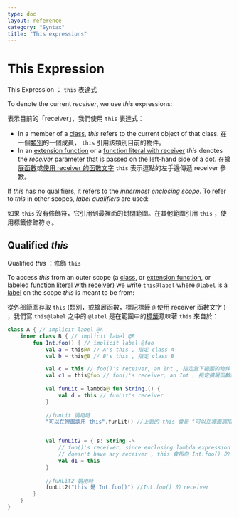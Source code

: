 ```yaml
---
type: doc
layout: reference
category: "Syntax"
title: "This expressions"
---
```


# This Expression

This Expression ： `this` 表達式

To denote the current _receiver_, we use *this* expressions:

表示目前的「receiver」，我們使用 `this` 表達式：

* In a member of a [class](classes.md#inheritance), *this* refers to the current object of that class.
  在一個[類別](classes.md#inheritance)的一個成員， `this` 引用該類別目前的物件。
* In an [extension function](extensions.md) or a [function literal with receiver](lambdas.md#function-literals-with-receiver) *this* denotes the _receiver_ parameter that is passed on the left-hand side of a dot.
  在[擴展函數](extensions.md)或[使用 receiver 的函數文字](lambdas.md#function-literals-with-receiver) `this` 表示逗點的左手邊傳遞 receiver 參數。

If *this* has no qualifiers, it refers to the _innermost enclosing scope_. To refer to *this* in other scopes, _label qualifiers_ are used:

如果 `this` 沒有修飾符，它引用到最裡面的封閉範圍。在其他範圍引用 `this` ，使用標籤修飾符 `@` 。

## Qualified *this*
Qualified *this* ：修飾 `this`

To access *this* from an outer scope (a [class](classes.md), or [extension function](extensions.md), or labeled [function literal with receiver](lambdas.md#function-literals-with-receiver)) we write `this@label` where `@label` is a [label](returns.md) on the scope *this* is meant to be from:

從外部範圍存取 `this` (類別，或擴展函數，標記標籤 `@` 使用 receiver 函數文字 ) ，我們寫 `this@label` 之中的 `@label` 是在範圍中的[標籤](returns.md)意味著 `this` 來自於：

``` kotlin
class A { // implicit label @A
    inner class B { // implicit label @B
        fun Int.foo() { // implicit label @foo
            val a = this@A // A's this , 指定 class A
            val b = this@B // B's this , 指定 class B

            val c = this // foo()'s receiver, an Int , 指定當下範圍的物件
            val c1 = this@foo // foo()'s receiver, an Int , 指定擴展函數調用的物件
    
            val funLit = lambda@ fun String.() {
                val d = this // funLit's receiver
            }
            
            //funLit 調用時
            "可以在裡面調用 this".funLit() //上面的 this 會是 "可以在裡面調用 this"


            val funLit2 = { s: String ->
                // foo()'s receiver, since enclosing lambda expression
                // doesn't have any receiver , this 會指向 Int.foo() 的 receiver
                val d1 = this
            }
            
            //funLit2 調用時
            funLit2("this 是 Int.foo()") //Int.foo() 的 receiver
        }
    }
}
```